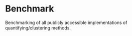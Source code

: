 # Benchmark
Benchmarking of all publicly accessible implementations of quantifying/clustering methods.
